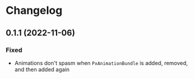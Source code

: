 # Changelog

## 0.1.1 (2022-11-06)

### Fixed

- Animations don't spasm when `PxAnimationBundle` is added, removed, and then added again
